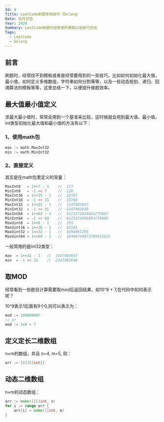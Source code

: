 ```yaml
--- 
Id: 8
Title: LeetCode刷题常用技巧（Golang）
Date: 玖月廿拾
Year: 2020
Summary: LeetCode刷题时经常用的模板以及技巧总结
Tags:
  - LeetCode
  - Golang
--- 
```


前言
-----
刷题时，经常找不到模板或者是经常要用到的一些技巧，比如如何初始化最大值，最小值，如何定义多维数组，字符串如何分割等等，以及一些动态规划、递归、回溯算法的模板等等，这里总结一下，以便提升做题效率。

## 最大值最小值定义

求最大最小值时，常常会用到一个基准来比较，这时候就会用到最大值、最小值，int类型初始化最大值和最小值的方法有以下：

### 1、使用math包
```go
max := math.MaxInt32
min := math.MinInt32
```

### 2、直接定义
其实是在math包里定义的常量：
```go
MaxInt8   = 1<<7 - 1    //  127
MinInt8   = -1 << 7     // -128
MaxInt16  = 1<<15 - 1   //  32767
MinInt16  = -1 << 15    // -32768
MaxInt32  = 1<<31 - 1   //  2147483647
MinInt32  = -1 << 31    // -2147483648
MaxInt64  = 1<<63 - 1   //  9223372036854775807
MinInt64  = -1 << 63    // -9223372036854775808
MaxUint8  = 1<<8 - 1    //  255
MaxUint16 = 1<<16 - 1   //  65535
MaxUint32 = 1<<32 - 1   //  4294967295
MaxUint64 = 1<<64 - 1   //  18446744073709551615
```

一般常用的是int32类型：
```go
max  = 1<<31 - 1   //  2147483647
min  = -1 << 31    // -2147483648
```


## 取MOD

经常看到一些题目计算需要取mod后返回结果，如10^9 + 7,在代码中如何表示呢？

10^9表示1后面有9个0,则可以表示为：
```go
mod := 100000007
// or
mod := 1e9 + 7
```

## 定义定长二维数组

n×m的数组，并且 n=4, m=5, 则：
```go
arr := [4][5]int{}
```

## 动态二维数组

n×m的动态数组：
```go
arr := make([][]int, n)
for i := range arr {
    arr[i] = make([]int, m)
}
```
